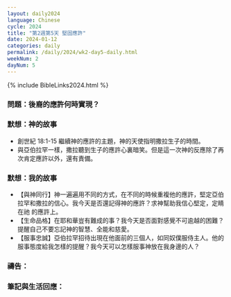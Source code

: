 ```yaml
---
layout: daily2024
language: Chinese
cycle: 2024
title: "第2週第5天 堅固應許"
date: 2024-01-12
categories: daily
permalink: /daily/2024/wk2-day5-daily.html
weekNum: 2
dayNum: 5
---
```

{% include BibleLinks2024.html %}
### 問題：後裔的應許何時實現？

### 默想：神的故事
+ 創世紀 18:1-15 繼續神的應許的主題，神的天使指明撒拉生子的時間。
+ 與亞伯拉罕一樣，撒拉聽到生子的應許心裏暗笑。但是這一次神的反應除了再次肯定應許以外，還有責備。

### 默想：我的故事
+ 【與神同行】神一遍遍用不同的方式，在不同的時候重複他的應許，堅定亞伯拉罕和撒拉的信心。我今天是否還記得神的應許？求神幫助我信心堅定，定睛在祂
的應許上。
+ 【生命品格】在耶和華豈有難成的事？我今天是否面對感覺不可逾越的困難？提醒自己不要忘記神的智慧、全能和慈愛。
+ 【服事忠誠】亞伯拉罕招待出現在他面前的三個人，如同奴僕服侍主人。他的服事態度給我怎樣的提醒？我今天可以怎樣服事神放在我身邊的人？

### 禱告：

### 筆記與生活回應：
